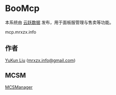 # BooMcp

本系统由 [云跃数据](https://www.mrxzx.info/) 发布，用于面板服管理与售卖等功能。

mcp.mrxzx.info

## 作者

[YuKun Liu](https://mrxzx.info/) (mrxzx.info@gmail.com)

## MCSM

[MCSManager](https://github.com/Suwings/MCSManager/)